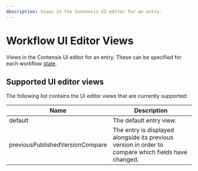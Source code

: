 ```yaml
---
description: Views in the Contensis UI editor for an entry.
---
```

# Workflow UI Editor Views

Views in the Contensis UI editor for an entry. These can be specified for each workflow [state](state).

## Supported UI editor views

The following list contains the UI editor views that are currently supported:

| Name     | Description |
|----------|--------|
| default | The default entry view. |
| previousPublishedVersionCompare | The entry is displayed alongside its previous version in order to compare which fields have changed. |
